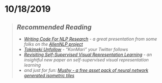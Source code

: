 # 10/18/2019

[](https://blog.fastforwardlabs.com/newsletters/2019-02-06-client.html)

> ## _Recommended Reading_
> 
> -   [_Writing Code For NLP Research_](https://docs.google.com/presentation/d/17NoJY2SnC2UMbVegaRCWA7Oca7UCZ3vHnMqBV4SUayc/edit) _\- a great presentation from some folks on the_ [_AllenNLP project_](https://allennlp.org/)
> -   [_Tokimeki Unfollow_](https://tokimeki-unfollow.glitch.me/) _\- “KonMari” your Twitter follows_
> -   [_Revisiting Self-Supervised Visual Representation Learning_](https://arxiv.org/abs/1901.09005) _\- an insightful new paper on self-supervised visual representation learning_
> -   _and just for fun:_ [_Mushy - a free asset pack of neural network generated isometric tiles_](https://everestpipkin.itch.io/mushy)
